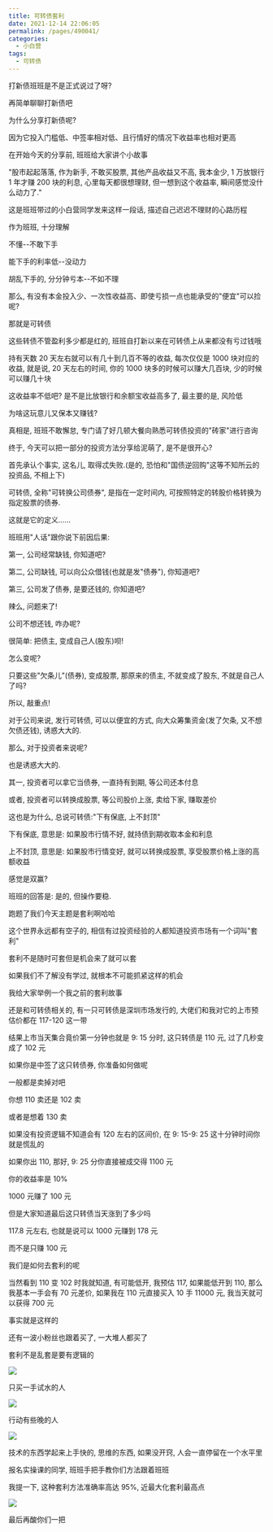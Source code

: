 ```yaml
---
title: 可转债套利
date: 2021-12-14 22:06:05
permalink: /pages/490041/
categories:
  - 小白营
tags:
  - 可转债
---
```


打新债班班是不是正式说过了呀?

再简单聊聊打新债吧

为什么分享打新债呢?

因为它投入门槛低、中签率相对低、且行情好的情况下收益率也相对更高

在开始今天的分享前, 班班给大家讲个小故事

"股市起起落落, 作为新手, 不敢买股票, 其他产品收益又不高, 我本金少, 1 万放银行 1 年才赚 200 块的利息, 心里每天都很想理财, 但一想到这个收益率, 瞬间感觉没什么动力了."

这是班班带过的小白营同学发来这样一段话, 描述自己迟迟不理财的心路历程

作为班班, 十分理解

不懂--不敢下手

能下手的利率低--没动力

胡乱下手的, 分分钟亏本--不如不理

那么, 有没有本金投入少、一次性收益高、即使亏损一点也能承受的"便宜"可以捡呢?

那就是可转债

这些转债不管盈利多少都是红的, 班班自打新以来在可转债上从来都没有亏过钱哦

持有天数 20 天左右就可以有几十到几百不等的收益, 每次仅仅是 1000 块对应的收益, 就是说, 20 天左右的时间, 你的 1000 块多的时候可以赚大几百块, 少的时候可以赚几十块

这收益率不低吧? 是不是比放银行和余额宝收益高多了, 最主要的是, 风险低

为啥这玩意儿又保本又赚钱?

真相是, 班班不敢懈怠, 专门请了好几顿大餐向熟悉可转债投资的"砖家"进行咨询

终于, 今天可以把一部分的投资方法分享给泥萌了, 是不是很开心?

首先承认个事实, 这名儿, 取得忒失败.(是的, 恐怕和"国债逆回购"这等不知所云的投资品, 不相上下)

可转债, 全称"可转换公司债券", 是指在一定时间内, 可按照特定的转股价格转换为指定股票的债券.

这就是它的定义......

班班用"人话"跟你说下前因后果:

第一, 公司经常缺钱, 你知道吧?

第二, 公司缺钱, 可以向公众借钱(也就是发"债券"), 你知道吧?

第三, 公司发了债券, 是要还钱的, 你知道吧?

辣么, 问题来了!

公司不想还钱, 咋办呢?

很简单: 把债主, 变成自己人(股东)呗!

怎么变呢?

只要这些"欠条儿"(债券), 变成股票, 那原来的债主, 不就变成了股东, 不就是自己人了吗?

所以, 敲重点!

对于公司来说, 发行可转债, 可以以便宜的方式, 向大众筹集资金(发了欠条, 又不想欠债还钱), 诱惑大大的.

那么, 对于投资者来说呢?

也是诱惑大大的.

其一, 投资者可以拿它当债券, 一直持有到期, 等公司还本付息

或者, 投资者可以转换成股票, 等公司股价上涨, 卖给下家, 赚取差价

这也是为什么, 总说可转债:"下有保底, 上不封顶"

下有保底, 意思是: 如果股市行情不好, 就持债到期收取本金和利息

上不封顶, 意思是: 如果股市行情变好, 就可以转换成股票, 享受股票价格上涨的高额收益

感觉是双赢?

班班的回答是: 是的, 但操作要稳.

跑题了我们今天主题是套利啊哈哈

这个世界永远都有空子的, 相信有过投资经验的人都知道投资市场有一个词叫"套利"

套利不是随时可套但是机会来了就可以套

如果我们不了解没有学过, 就根本不可能抓紧这样的机会

我给大家举例一个我之前的套利故事

还是和可转债相关的, 有一只可转债是深圳市场发行的, 大佬们和我对它的上市预估价都在 117-120 这一带

结果上市当天集合竟价第一分钟也就是 9: 15 分时, 这只转债是 110 元, 过了几秒变成了 102 元

如果你是中签了这只转债券, 你准备如何做呢

一般都是卖掉对吧

你想 110 卖还是 102 卖

或者是想着 130 卖

如果没有投资逻辑不知道会有 120 左右的区间价, 在 9: 15-9: 25 这十分钟时间你就是慌乱的

如果你出 110, 那好, 9: 25 分你直接被成交得 1100 元

你的收益率是 10%

1000 元赚了 100 元

但是大家知道最后这只转债当天涨到了多少吗

117.8 元左右, 也就是说可以 1000 元赚到 178 元

而不是只赚 100 元

我们是如何去套利的呢

当然看到 110 变 102 时我就知道, 有可能低开, 我预估 117, 如果能低开到 110, 那么我基本一手会有 70 元差价, 如果我在 110 元直接买入 10 手 11000 元, 我当天就可以获得 700 元

事实就是这样的

还有一波小粉丝也跟着买了, 一大堆人都买了

套利不是乱套是要有逻辑的

![](../.vuepress/public/img/camp/128.jpg)

只买一手试水的人

![](../.vuepress/public/img/camp/129.jpg)

行动有些晚的人

![](../.vuepress/public/img/camp/130.jpg)

技术的东西学起来上手快的, 思维的东西, 如果没开窍, 人会一直停留在一个水平里

报名实操课的同学, 班班手把手教你们方法跟着班班

我提一下, 这种套利方法准确率高达 95%, 近最大化套利最高点

![](../.vuepress/public/img/camp/131.jpg)

最后再酸你们一把
